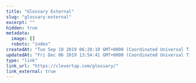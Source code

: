```yaml
---
title: "Glossary External"
slug: "glossary-external"
excerpt: ""
hidden: true
metadata: 
  image: []
  robots: "index"
createdAt: "Tue Sep 10 2019 06:28:19 GMT+0000 (Coordinated Universal Time)"
updatedAt: "Fri Dec 06 2019 13:54:41 GMT+0000 (Coordinated Universal Time)"
type: "link"
link_url: "https://clevertap.com/glossary/"
link_external: true
---
```

